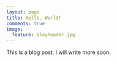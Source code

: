 ```yaml
---
layout: page
title: Hello, World!
comments: true
image:
  feature: blogheader.jpg
---
```

This is a blog post. I will write more soon.
